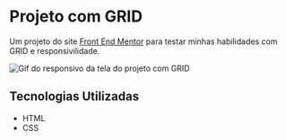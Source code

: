 # Projeto com GRID
Um projeto do site [Front End Mentor](https://www.frontendmentor.io/) para testar minhas habilidades com GRID e responsivilidade.

<img src="./design/projeto-grid.gif" alt="Gif do responsivo da tela do projeto com GRID">

## Tecnologias Utilizadas
- HTML
- CSS